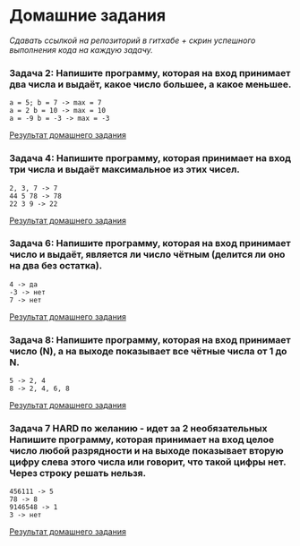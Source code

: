 # Домашние задания

_Сдавать ссылкой на репозиторий в гитхабе + скрин успешного выполнения кода на каждую задачу._

### Задача 2: Напишите программу, которая на вход принимает два числа и выдаёт, какое число большее, а какое меньшее.
```
a = 5; b = 7 -> max = 7
a = 2 b = 10 -> max = 10
a = -9 b = -3 -> max = -3
```
[Результат домашнего задания](./%D0%97%D0%B0%D0%B4%D0%B0%D1%87%D0%B0%202/)

### Задача 4: Напишите программу, которая принимает на вход три числа и выдаёт максимальное из этих чисел.
```
2, 3, 7 -> 7
44 5 78 -> 78
22 3 9 -> 22
```
[Результат домашнего задания](./%D0%97%D0%B0%D0%B4%D0%B0%D1%87%D0%B0%204/)

### Задача 6: Напишите программу, которая на вход принимает число и выдаёт, является ли число чётным (делится ли оно на два без остатка).
```
4 -> да
-3 -> нет
7 -> нет
```
[Результат домашнего задания](./%D0%97%D0%B0%D0%B4%D0%B0%D1%87%D0%B0%206/)
### Задача 8: Напишите программу, которая на вход принимает число (N), а на выходе показывает все чётные числа от 1 до N.
```
5 -> 2, 4
8 -> 2, 4, 6, 8
```
[Результат домашнего задания](./%D0%97%D0%B0%D0%B4%D0%B0%D1%87%D0%B0%208/)
### Задача 7 HARD по желанию - идет за 2 необязательных Напишите программу, которая принимает на вход целое число любой разрядности и на выходе показывает вторую цифру слева этого числа или говорит, что такой цифры нет. Через строку решать нельзя.
```
456111 -> 5
78 -> 8
9146548 -> 1
3 -> нет
```
[Результат домашнего задания](./%D0%97%D0%B0%D0%B4%D0%B0%D1%87%D0%B0%207/)